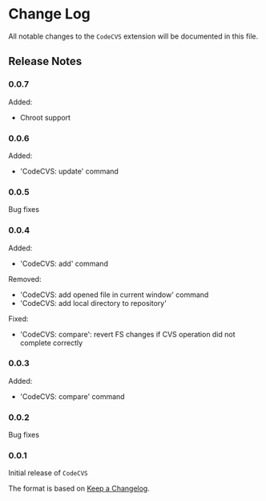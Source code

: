 # Change Log

All notable changes to the `CodeCVS` extension will be documented in this file.

## Release Notes

### 0.0.7

Added:
* Chroot support

### 0.0.6

Added:
* 'CodeCVS: update' command

### 0.0.5

Bug fixes

### 0.0.4

Added:
* 'CodeCVS: add' command

Removed:
* 'CodeCVS: add opened file in current window' command
* 'CodeCVS: add local directory to repository'

Fixed:
* 'CodeCVS: compare': revert FS changes if CVS operation did not complete correctly

### 0.0.3

Added:
* 'CodeCVS: compare' command

### 0.0.2

Bug fixes

### 0.0.1

Initial release of `CodeCVS`

The format is based on [Keep a Changelog](http://keepachangelog.com/).